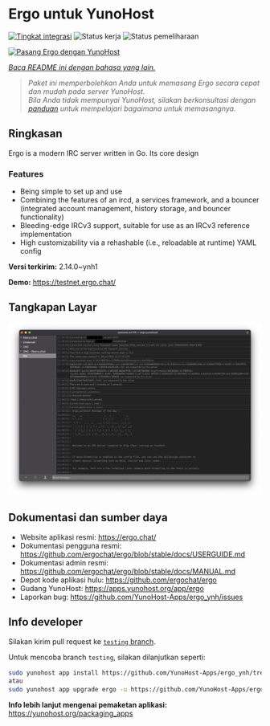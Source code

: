 <!--
N.B.: README ini dibuat secara otomatis oleh <https://github.com/YunoHost/apps/tree/master/tools/readme_generator>
Ini TIDAK boleh diedit dengan tangan.
-->

# Ergo untuk YunoHost

[![Tingkat integrasi](https://apps.yunohost.org/badge/integration/ergo)](https://ci-apps.yunohost.org/ci/apps/ergo/)
![Status kerja](https://apps.yunohost.org/badge/state/ergo)
![Status pemeliharaan](https://apps.yunohost.org/badge/maintained/ergo)

[![Pasang Ergo dengan YunoHost](https://install-app.yunohost.org/install-with-yunohost.svg)](https://install-app.yunohost.org/?app=ergo)

*[Baca README ini dengan bahasa yang lain.](./ALL_README.md)*

> *Paket ini memperbolehkan Anda untuk memasang Ergo secara cepat dan mudah pada server YunoHost.*  
> *Bila Anda tidak mempunyai YunoHost, silakan berkonsultasi dengan [panduan](https://yunohost.org/install) untuk mempelajari bagaimana untuk memasangnya.*

## Ringkasan

Ergo is a modern IRC server written in Go. Its core design 

### Features

- Being simple to set up and use
- Combining the features of an ircd, a services framework, and a bouncer (integrated account management, history storage, and bouncer functionality)
- Bleeding-edge IRCv3 support, suitable for use as an IRCv3 reference implementation
- High customizability via a rehashable (i.e., reloadable at runtime) YAML config



**Versi terkirim:** 2.14.0~ynh1

**Demo:** <https://testnet.ergo.chat/>

## Tangkapan Layar

![Tangkapan Layar pada Ergo](./doc/screenshots/textual.jpg)

## Dokumentasi dan sumber daya

- Website aplikasi resmi: <https://ergo.chat/>
- Dokumentasi pengguna resmi: <https://github.com/ergochat/ergo/blob/stable/docs/USERGUIDE.md>
- Dokumentasi admin resmi: <https://github.com/ergochat/ergo/blob/stable/docs/MANUAL.md>
- Depot kode aplikasi hulu: <https://github.com/ergochat/ergo>
- Gudang YunoHost: <https://apps.yunohost.org/app/ergo>
- Laporkan bug: <https://github.com/YunoHost-Apps/ergo_ynh/issues>

## Info developer

Silakan kirim pull request ke [`testing` branch](https://github.com/YunoHost-Apps/ergo_ynh/tree/testing).

Untuk mencoba branch `testing`, silakan dilanjutkan seperti:

```bash
sudo yunohost app install https://github.com/YunoHost-Apps/ergo_ynh/tree/testing --debug
atau
sudo yunohost app upgrade ergo -u https://github.com/YunoHost-Apps/ergo_ynh/tree/testing --debug
```

**Info lebih lanjut mengenai pemaketan aplikasi:** <https://yunohost.org/packaging_apps>
